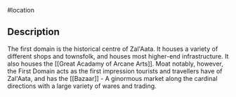 #location 
## Description
The first domain is the historical centre of Zal'Aata. It houses a variety of different shops and townsfolk, and houses most higher-end infrastructure. It also houses the [[Great Acadamy of Arcane Arts]]. Moat notably, however, the First Domain acts as the first impression tourists and travellers have of Zal'Aata, and has the [[Bazaar]] - A ginormous market along the cardinal directions with a large variety of wares and trading.

